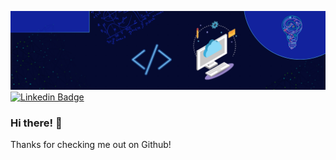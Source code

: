 ![Srinivas' GitHub Banner](./Resources/Banner.png)
[![Linkedin Badge](https://img.shields.io/badge/-LinkedIn-0e76a8?style=flat-square&logo=Linkedin&logoColor=white)](www.linkedin.com/in/srinivas-profile)
### Hi there! 👋
Thanks for checking me out on Github!
